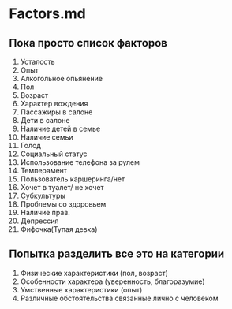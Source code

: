 # Factors.md

## Пока просто список факторов

1. Усталость
2. Опыт
3. Алкогольное опьянение
4. Пол
5. Возраст
6. Характер вождения
7. Пассажиры в салоне
8. Дети в салоне
9. Наличие детей в семье
10. Наличие семьи
11. Голод
12. Социальный статус
13. Использование телефона за рулем
14. Темперамент
15. Пользователь каршеринга/нет
16. Хочет в туалет/ не хочет
17. Субкультуры
18. Проблемы со здоровьем
19. Наличие прав.
20. Депрессия
21. Фифочка(Тупая девка)

## Попытка разделить все это на категории

1. Физические характеристики (пол, возраст)
2. Особенности характера (уверенность, благоразумие)
3. Умственные характеристики (опыт)
4. Различные обстоятельства связанные лично с человеком
